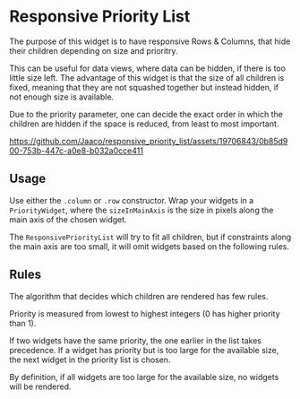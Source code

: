 # Responsive Priority List
The purpose of this widget is to have responsive Rows & Columns, that hide their children depending on size and prioritry.

This can be useful for data views, where data can be hidden, if there is too little size left.
The advantage of this widget is that the size of all children is fixed, meaning that they are not squashed together but instead hidden, if not enough size is available.

Due to the priority parameter, one can decide the exact order in which the children are hidden if the space is reduced, from least to most important.

https://github.com/Jaaco/responsive_priority_list/assets/19706843/0b85d900-753b-447c-a0e8-b032a0cce411

## Usage
Use either the `.column` or `.row` constructor.
Wrap your widgets in a `PriorityWidget`, where the `sizeInMainAxis` is the size in pixels along the main axis of the chosen widget.

The `ResponsivePriorityList` will try to fit all children, but if constraints along the main axis are too small, it will omit widgets based on the following rules.

## Rules
The algorithm that decides which children are rendered has few rules.

Priority is measured from lowest to highest integers (0 has higher priority than 1).

If two widgets have the same priority, the one earlier in the list takes precedence.
If a widget has priority but is too large for the available size, the next widget in the priority list is chosen.

By definition, if all widgets are too large for the available size, no widgets will be rendered.

